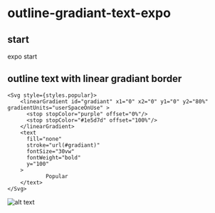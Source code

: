 # outline-gradiant-text-expo

## start
expo start

## outline text with linear gradiant border 

```
<Svg style={styles.popular}>
    <linearGradient id="gradiant" x1="0" x2="0" y1="0" y2="80%" gradientUnits="userSpaceOnUse" >
      <stop stopColor="purple" offset="0%"/>
      <stop stopColor="#1e5d7d" offset="100%"/> 
    </linearGradient>
    <text
      fill="none"
      stroke="url(#gradiant)"
      fontSize="30vw"
      fontWeight="bold"
      y="100"
    >
            Popular
    </text>
</Svg>
```

![alt text](https://monosnap.com/file/BLKiBcSbYTnfw7XQIx5IqGfc4g9L27)

